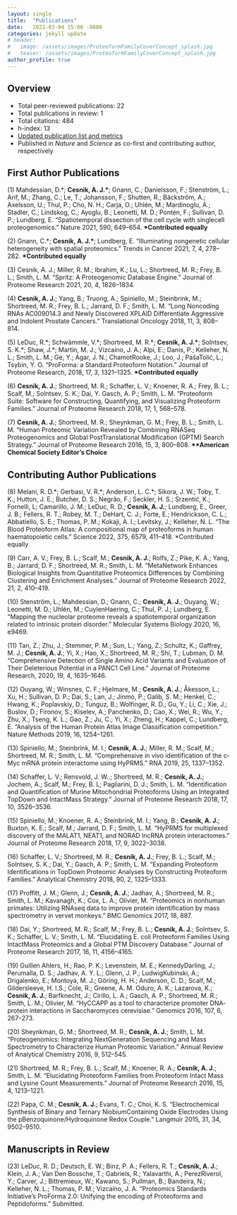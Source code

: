 ```yaml
---
layout: single
title:  "Publications"
date:   2022-03-04 15:00 -0800
categories: jekyll update
# header:
#   image: /assets/images/ProteoformFamilyCoverConcept_splash.jpg
#   teaser: /assets/images/ProteoformFamilyCoverConcept_splash.jpg
author_profile: true
---
```


## Overview
* Total peer-reviewed publications: 22
* Total publications in review: 1
* Total citations: 484
* h-index: 13
* [Updated publication list and metrics](https://scholar.google.com/citations?user=VdTXdL0AAAAJ)
* Published in _Nature_ and _Science_ as co-first and contributing author, respectively

## First Author Publications
(1)	Mahdessian, D.\*; **Cesnik, A. J.\***; Gnann, C.; Danielsson, F.; Stenström, L.; Arif, M.; Zhang, C.; Le, T.; Johansson, F.; Shutten, R.; Bäckström, A.; Axelsson, U.; Thul, P.; Cho, N. H.; Carja, O.; Uhlén, M.; Mardinoglu, A.; Stadler, C.; Lindskog, C.; Ayoglu, B.; Leonetti, M. D.; Pontén, F.; Sullivan, D. P.; Lundberg, E. “Spatiotemporal dissection of the cell cycle with single­cell proteogenomics.” Nature 2021, 590, 649–654. **\*Contributed equally**

(2)	Gnann, C.\*; **Cesnik, A. J.\***; Lundberg, E. “Illuminating non­genetic cellular heterogeneity with spatial proteomics.” Trends in Cancer 2021, 7, 4, 278–282. **\*Contributed equally**

(3)	Cesnik, A. J.; Miller, R. M.; Ibrahim, K.; Lu, L.; Shortreed, M. R.; Frey, B. L.; Smith, L. M. “Spritz: A Proteogenomic Database Engine.” Journal of Proteome Research 2021, 20, 4, 1826–1834.

(4)	**Cesnik, A. J.**; Yang, B.; Truong, A.; Spiniello, M.; Steinbrink, M.; Shortreed, M. R.; Frey, B. L.; Jarrard, D. F.; Smith, L. M. “Long Noncoding RNAs AC009014.3 and Newly Discovered XPLAID Differentiate Aggressive and Indolent Prostate Cancers.” Translational Oncology 2018, 11, 3, 808–814.

(5)	LeDuc, R.\*; Schwämmle, V.\*; Shortreed, M. R.\*; **Cesnik, A. J.\***; Solntsev, S. K.\*; Shaw, J.\*; Martin, M. J.; Vizcaíno, J. A.; Alpi, E.; Danis, P.; Kelleher, N. L.; Smith, L. M.; Ge, Y.; Agar, J. N.; Chamot­Rooke, J.; Loo, J.; Paša­Tolić, L.; Tsybin, Y. O. “ProForma: a Standard Proteoform Notation.” Journal of Proteome Research, 2018, 17, 3, 1321–1325. **\*Contributed equally**

(6)	**Cesnik, A. J.**; Shortreed, M. R.; Schaffer, L. V.; Knoener, R. A.; Frey, B. L.; Scalf, M.; Solntsev, S. K.; Dai, Y. Gasch, A. P.; Smith, L. M. “Proteoform Suite: Software for Constructing, Quantifying, and Visualizing Proteoform Families.” Journal of Proteome Research 2018, 17, 1, 568–578.

(7)	**Cesnik, A. J.**; Shortreed, M. R.; Sheynkman, G. M.; Frey, B. L.; Smith, L. M. “Human Proteomic Variation Revealed by Combining RNA­Seq Proteogenomics and Global Post­Translational Modification (G­PTM) Search Strategy.” Journal of Proteome Research 2016, 15, 3, 800–808. **\*\*American Chemical Society Editor’s Choice**

## Contributing Author Publications
(8)	Melani, R. D.\*; Gerbasi, V. R.\*; Anderson, L. C.\*; Sikora, J. W.; Toby, T. K.; Hutton, J. E.; Butcher, D. S.; Negrão, F.; Seckler, H. S.; Srzentić, K.; Fornelli, L; Camarillo, J. M.; LeDuc, R. D.; **Cesnik, A. J.**; Lundberg, E., Greer, J. B.; Fellers, R. T.; Robey, M. T.; DeHart, C. J.; Forte, E.; Hendrickson, C. L.; Abbatiello, S. E.; Thomas, P. M.; Kokaji, A. I.; Levitsky, J.; Kelleher, N. L. “The Blood Proteoform Atlas: A compositional map of proteoforms in human haematopoietic cells.” Science 2022, 375, 6579, 411–418. \*Contributed equally

(9)	Carr, A. V.; Frey, B. L.; Scalf, M.; **Cesnik, A. J.**; Rolfs, Z.; Pike, K. A.; Yang, B.; Jarrard, D. F.; Shortreed, M. R.; Smith, L. M. “MetaNetwork Enhances Biological Insights from Quantitative Proteomics Differences by Combining Clustering and Enrichment Analyses.” Journal of Proteome Research 2022, 21, 2, 410–419.

(10)	Stenström, L.; Mahdessian, D.; Gnann, C.; **Cesnik, A. J.**; Ouyang, W.; Leonetti, M. D.; Uhlén, M.; Cuylen­Haering, C.; Thul, P. J.; Lundberg, E. “Mapping the nucleolar proteome reveals a spatiotemporal organization related to intrinsic protein disorder.” Molecular Systems Biology 2020, 16, e9469.

(11)	Tan, Z.; Zhu, J.; Stemmer, P. M.; Sun, L.; Yang, Z.; Schultz, K.; Gaffrey, M. J.; **Cesnik, A. J.**; Yi, X.; Hao, X.; Shortreed, M. R.; Shi, T.; Lubman, D. M. “Comprehensive Detection of Single Amino Acid Variants and Evaluation of Their Deleterious Potential in a PANC­1 Cell Line.” Journal of Proteome Research, 2020, 19, 4, 1635–1646.

(12)	Ouyang, W.; Winsnes, C. F.; Hjelmare, M.; **Cesnik, A. J.**; Åkesson, L.; Xu, H.; Sullivan, D. P.; Dai, S.; Lan, J.; Jinmo, P.; Galib, S. M.; Henkel, C.; Hwang, K.; Poplavskiy, D.; Tunguz, B.; Wolfinger, R. D.; Gu, Y.; Li, C.; Xie, J.; Buslov, D.; Fironov, S.; Kiselev, A.; Panchenko, D.; Cao, X.; Wei, R.; Wu, Y.; Zhu, X.; Tseng, K. L.; Gao, Z.; Ju, C.; Yi, X.; Zheng, H.; Kappel, C.; Lundberg, E. “Analysis of the Human Protein Atlas Image Classification competition.” Nature Methods 2019, 16, 1254–1261.

(13)	Spiniello, M.; Steinbrink, M. I.; **Cesnik, A. J.**; Miller, R. M.; Scalf, M.; Shortreed, M. R.; Smith, L. M. “Comprehensive in vivo identification of the c­Myc mRNA protein interactome using HyPR­MS.” RNA 2019, 25, 1337–1352.

(14)	Schaffer, L. V.; Rensvold, J. W..; Shortreed, M. R.; **Cesnik, A. J.**; Jochem, A.; Scalf, M.; Frey, B. L; Pagliarini, D. J.; Smith, L. M. “Identification and Quantification of Murine Mitochondrial Proteoforms Using an Integrated Top­Down and Intact­Mass Strategy.” Journal of Proteome Research 2018, 17, 10, 3526–3536.

(15)	Spiniello, M.; Knoener, R. A.; Steinbrink, M. I.; Yang, B.; **Cesnik, A. J.**; Buxton, K. E.; Scalf, M.; Jarrard, D. F.; Smith, L. M. “HyPR­MS for multiplexed discovery of the MALAT1, NEAT1, and NORAD lncRNA protein interactomes.” Journal of Proteome Research 2018, 17, 9, 3022–3038.

(16)	Schaffer, L. V.; Shortreed, M. R.; **Cesnik, A. J.**; Frey, B. L.; Scalf, M.; Solntsev, S. K.; Dai, Y.; Gasch, A. P.; Smith, L. M. “Expanding Proteoform Identifications in Top­Down Proteomic Analyses by Constructing Proteoform Families.” Analytical Chemistry 2018, 90, 2, 1325–1333.

(17)	Proffitt, J. M.; Glenn, J.; **Cesnik, A. J.**; Jadhav, A.; Shortreed, M. R.; Smith, L. M.; Kavanagh, K.; Cox, L. A.; Olivier, M. “Proteomics in non­human primates: Utilizing RNA­seq data to improve protein identification by mass spectrometry in vervet monkeys.” BMC Genomics 2017, 18, 887.

(18)	Dai, Y.; Shortreed, M. R.; Scalf, M.; Frey, B. L.; **Cesnik, A. J.**; Solntsev, S. K.; Schaffer, L. V.; Smith, L. M. “Elucidating E. coli Proteoform Families Using Intact­Mass Proteomics and a Global PTM Discovery Database.” Journal of Proteome Research 2017, 16, 11, 4156–4165.

(19)	Guillen ­Ahlers, H.; Rao, P. K.; Levenstein, M. E.; Kennedy­Darling, J.; Perumalla, D. S.; Jadhav, A. Y. L.; Glenn, J. P.; Ludwig­Kubinski, A.; Drigalenko, E.; Montoya, M. J.; Göring, H. H.; Anderson, C. D.; Scalf, M.; Gildersleeve, H. I.S.; Cole, R.; Greene, A. M. Oduro, A. K.; Lazarova, K.; **Cesnik, A. J.**; Barfknecht, J.; Cirillo, L. A.; Gasch, A. P.; Shortreed, M. R.; Smith, L. M.; Olivier, M. “HyCCAPP as a tool to characterize promoter DNA­protein interactions in Saccharomyces cerevisiae.” Genomics 2016, 107, 6, 267–273.

(20)	Sheynkman, G. M.; Shortreed, M. R.; **Cesnik, A. J.**; Smith, L. M. “Proteogenomics: Integrating Next­Generation Sequencing and Mass Spectrometry to Characterize Human Proteomic Variation.” Annual Review of Analytical Chemistry 2016, 9, 512–545.

(21)	Shortreed, M. R.; Frey, B. L.; Scalf, M.; Knoener, R. A.; **Cesnik, A. J.**; Smith, L. M. “Elucidating Proteoform Families from Proteoform Intact Mass and Lysine Count Measurements.” Journal of Proteome Research 2016, 15, 4, 1213–1221.

(22)	Papa, C. M.; **Cesnik, A. J.**; Evans, T. C.; Choi, K. S. “Electrochemical Synthesis of Binary and Ternary Niobium­Containing Oxide Electrodes Using the p­Benzoquinone/Hydroquinone Redox Couple.” Langmuir 2015, 31, 34, 9502–9510.

## Manuscripts in Review
(23)	LeDuc, R. D.; Deutsch, E. W.; Binz, P. A.; Fellers, R. T.; **Cesnik, A. J.**; Klein, J. A.; Van Den Bossche, T.; Gabriels, R.; Yalavarthi, A.; Perez­Riverol, Y.; Carver, J.; Bittremieux, W.; Kawano, S.; Pullman, B.; Bandeira, N.; Kelleher, N. L.; Thomas, P. M.; Vizcaíno, J. A. “Proteomics Standards Initiative’s ProForma 2.0: Unifying the encoding of Proteoforms and Peptidoforms.” Submitted.
